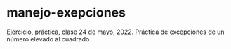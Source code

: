 # manejo-exepciones
Ejercicio, práctica, clase 24 de mayo, 2022. Práctica de excepciones de un número elevado al cuadrado

